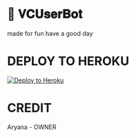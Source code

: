# 📀 𝐕𝐂𝐔𝐬𝐞𝐫𝐁𝐨𝐭


made for fun
have a good day


# DEPLOY TO HEROKU 


[![Deploy to Heroku](https://www.herokucdn.com/deploy/button.png)](https://heroku.com/deploy?template=https://github.com/aryanagha/aryanamusicplayertest2)

# CREDIT





Aryana - OWNER
